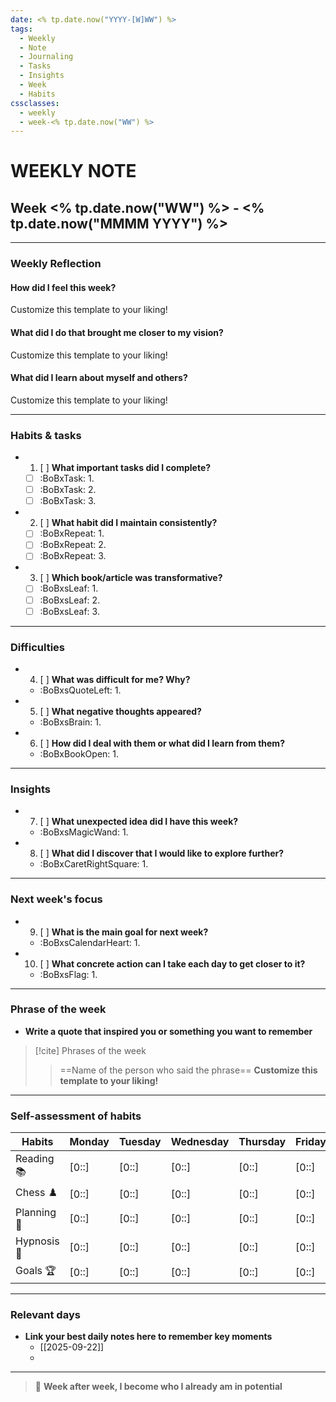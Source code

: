 ```yaml
---
date: <% tp.date.now("YYYY-[W]WW") %>
tags:
  - Weekly
  - Note
  - Journaling
  - Tasks
  - Insights
  - Week
  - Habits
cssclasses:
  - weekly
  - week-<% tp.date.now("WW") %>
---
```


# **WEEKLY NOTE**

## Week <% tp.date.now("WW") %> - <% tp.date.now("MMMM YYYY") %>

***

### **Weekly Reflection**

#### How did I feel this week? 
<p>Customize this template to your liking!</p>

#### What did I do that brought me closer to my vision?
<p>Customize this template to your liking!</p>

#### What did I learn about myself and others?
<p>Customize this template to your liking!</p>

***

### **Habits & tasks**

- 1. [ ] **What important tasks did I complete?**
	- [ ] :BoBxTask: 1.
	- [ ] :BoBxTask: 2.
	- [ ] :BoBxTask: 3.
- 2. [ ] **What habit did I maintain consistently?**
	- [ ] :BoBxRepeat: 1.
	- [ ] :BoBxRepeat: 2.
	- [ ] :BoBxRepeat: 3.
- 3. [ ] **Which book/article was transformative?**
	- [ ] :BoBxsLeaf: 1. 
	- [ ] :BoBxsLeaf: 2.
	- [ ] :BoBxsLeaf: 3.

***

### **Difficulties**

- 4. [ ] **What was difficult for me? Why?**
	- :BoBxsQuoteLeft: 1.
- 5. [ ] **What negative thoughts appeared?**
	- :BoBxsBrain: 1. 
- 6. [ ] **How did I deal with them or what did I learn from them?**
	- :BoBxBookOpen: 1. 

***

### **Insights**

- 7. [ ] **What unexpected idea did I have this week?**
	- :BoBxsMagicWand: 1. 
- 8. [ ] **What did I discover that I would like to explore further?**
	- :BoBxCaretRightSquare: 1. 

***

### **Next week's focus**

- 9. [ ] **What is the main goal for next week?**
	- :BoBxsCalendarHeart: 1.
- 10. [ ] **What concrete action can I take each day to get closer to it?**
	- :BoBxsFlag: 1.

***

### **Phrase of the week**

- **Write a quote that inspired you or something you want to remember**

> [!cite] Phrases of the week
>
> > ==Name of the person who said the phrase== **Customize this template to your liking!**

***

### **Self-assessment of habits**

| Habits      | Monday | Tuesday | Wednesday | Thursday | Friday | Saturday | Sunday |
| ----------- | ------ | ------- | --------- | -------- | ------ | -------- | ------ |
| Reading 📚  | [0::]  | [0::]   | [0::]     | [0::]    | [0::]  | [0::]    | [0::]  |
| Chess ♟️    | [0::]  | [0::]   | [0::]     | [0::]    | [0::]  | [0::]    | [0::]  |
| Planning 🤔 | [0::]  | [0::]   | [0::]     | [0::]    | [0::]  | [0::]    | [0::]  |
| Hypnosis 🧠 | [0::]  | [0::]   | [0::]     | [0::]    | [0::]  | [0::]    | [0::]  |
| Goals 🏆    | [0::]  | [0::]   | [0::]     | [0::]    | [0::]  | [0::]    | [0::]  |

***

### **Relevant days**

- **Link your best daily notes here to remember key moments**
  - [[2025-09-22]]
  - 

***

> 🌌 **Week after week, I become who I already am in potential**

